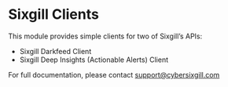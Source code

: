# Sixgill Clients

This module provides simple clients for two of Sixgill’s APIs:
- Sixgill Darkfeed Client
- Sixgill Deep Insights (Actionable Alerts) Client

For full documentation, please contact support@cybersixgill.com